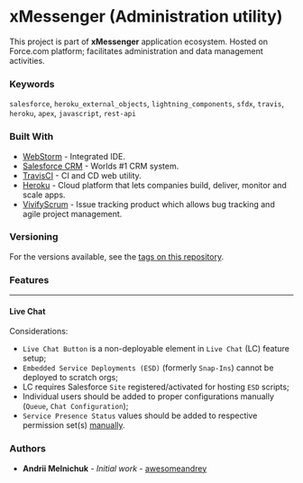 # xMessenger (Administration utility)

This project is part of <b>xMessenger</b> application ecosystem. Hosted on Force.com platform; facilitates 
administration and data management activities.

### Keywords

`salesforce`, `heroku_external_objects`, `lightning_components`, `sfdx`, `travis`, `heroku`, `apex`, `javascript`, `rest-api`

### Built With

* [WebStorm](https://www.jetbrains.com/webstorm/) - Integrated IDE.
* [Salesforce CRM](https://www.salesforce.com/) - Worlds #1 CRM system.
* [TravisCI](https://travis-ci.com/) - CI and CD web utility.
* [Heroku](https://www.heroku.com/) - Cloud platform that lets companies build, deliver, monitor and scale apps.
* [VivifyScrum](https://app.vivifyscrum.com/) - Issue tracking product which allows bug tracking and agile project management.

### Versioning

For the versions available, see the [tags on this repository](https://github.com/awesomeandrey/xmessenger-admin/tags).

### Features

<hr/>

#### Live Chat

Considerations:

* `Live Chat Button` is a non-deployable element in `Live Chat` (LC) feature setup;
* `Embedded Service Deployments (ESD)` (formerly `Snap-Ins`) cannot be deployed to scratch orgs;
* LC requires Salesforce `Site` registered/activated for hosting `ESD` scripts;
* Individual users should be added to proper configurations manually (`Queue`, `Chat Configuration`);
* `Service Presence Status` values should be added to respective permission set(s) <u>manually</u>. 

### Authors

* **Andrii Melnichuk** - *Initial work* - [awesomeandrey](https://github.com/awesomeandrey)